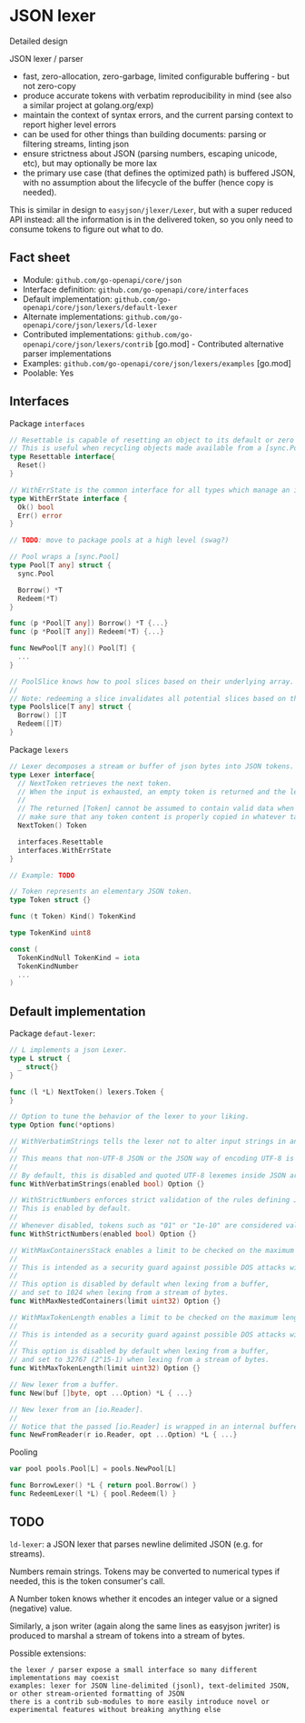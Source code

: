 # JSON lexer

Detailed design

JSON lexer / parser

* fast, zero-allocation, zero-garbage, limited configurable buffering - but not zero-copy
* produce accurate tokens with verbatim reproducibility in mind (see also a similar project at golang.org/exp)
* maintain the context of syntax errors, and the current parsing context to report higher level errors
* can be used for other things than building documents: parsing or filtering streams, linting json
* ensure strictness about JSON (parsing numbers, escaping unicode, etc), but may optionally be more lax
* the primary use case (that defines the optimized path) is buffered JSON, with no assumption about the lifecycle of the buffer (hence copy is needed).


This is similar in design to `easyjson/jlexer/Lexer`, but with a super reduced API instead: all the information is in the delivered token, so you only need to consume tokens to figure out what to do.

## Fact sheet

* Module: `github.com/go-openapi/core/json`
* Interface definition: `github.com/go-openapi/core/interfaces`
* Default implementation: `github.com/go-openapi/core/json/lexers/default-lexer`
* Alternate implementations: `github.com/go-openapi/core/json/lexers/ld-lexer`
* Contributed implementations: `github.com/go-openapi/core/json/lexers/contrib` [go.mod] - Contributed alternative parser implementations
* Examples: `github.com/go-openapi/core/json/lexers/examples` [go.mod]
* Poolable: Yes

## Interfaces

Package `interfaces`
```go
// Resettable is capable of resetting an object to its default or zero value.
// This is useful when recycling objects made available from a [sync.Pool].
type Resettable interface{
  Reset()
}

// WithErrState is the common interface for all types which manage an internal error state.
type WithErrState interface {
  Ok() bool
  Err() error
}

// TODO: move to package pools at a high level (swag?)

// Pool wraps a [sync.Pool]
type Pool[T any] struct {
  sync.Pool

  Borrow() *T
  Redeem(*T)
}

func (p *Pool[T any]) Borrow() *T {...}
func (p *Pool[T any]) Redeem(*T) {...}

func NewPool[T any]() Pool[T] {
  ...
}

// PoolSlice knows how to pool slices based on their underlying array.
//
// Note: redeeming a slice invalidates all potential slices based on the same underlying array.
type Poolslice[T any] struct {
  Borrow() []T
  Redeem([]T)
}
```

Package `lexers`

```go
// Lexer decomposes a stream or buffer of json bytes into JSON tokens.
type Lexer interface{
  // NextToken retrieves the next token.
  // When the input is exhausted, an empty token is returned and the lexer's state is in error, with Err() returning [io.EOF].
  //
  // The returned [Token] cannot be assumed to contain valid data when [NextToken] is called again. It is up to the caller to
  // make sure that any token content is properly copied in whatever target storage for future use before calling again [NextToken].
  NextToken() Token

  interfaces.Resettable
  interfaces.WithErrState
}

// Example: TODO

// Token represents an elementary JSON token.
type Token struct {}

func (t Token) Kind() TokenKind

type TokenKind uint8

const (
  TokenKindNull TokenKind = iota
  TokenKindNumber
  ...
)
```

## Default implementation

Package `defaut-lexer`:
```go
// L implements a json Lexer.
type L struct {
  _ struct{}
}

func (l *L) NextToken() lexers.Token {
}

// Option to tune the behavior of the lexer to your liking.
type Option func(*options)

// WithVerbatimStrings tells the lexer not to alter input strings in any way.
//
// This means that non-UTF-8 JSON or the JSON way of encoding UTF-8 is left unaltered.
//
// By default, this is disabled and quoted UTF-8 lexemes inside JSON are checked and transformed into UTF-8 runes.
func WithVerbatimStrings(enabled bool) Option {}

// WithStrictNumbers enforces strict validation of the rules defining JSON numbers.
// This is enabled by default.
//
// Whenever disabled, tokens such as "01" or "1e-10" are considered valid numbers.
func WithStrictNumbers(enabled bool) Option {}

// WithMaxContainersStack enables a limit to be checked on the maximum nesting of containers.
//
// This is intended as a security guard against possible DOS attacks with streams such as "{{{{{.." or "[[[[...".
//
// This option is disabled by default when lexing from a buffer,
// and set to 1024 when lexing from a stream of bytes.
func WithMaxNestedContainers(limit uint32) Option {}

// WithMaxTokenLength enables a limit to be checked on the maximum length of strings and numbers.
//
// This is intended as a security guard against possible DOS attacks with streams such as "{"a": "xxxxxxxxxxxxxxxxxxxxxxxxx...".
//
// This option is disabled by default when lexing from a buffer,
// and set to 32767 (2^15-1) when lexing from a stream of bytes.
func WithMaxTokenLength(limit uint32) Option {}

// New lexer from a buffer.
func New(buf []byte, opt ...Option) *L { ...}

// New lexer from an [io.Reader].
//
// Notice that the passed [io.Reader] is wrapped in an internal buffered reader.
func NewFromReader(r io.Reader, opt ...Option) *L { ...}
```

Pooling

```go
var pool pools.Pool[L] = pools.NewPool[L]

func BorrowLexer() *L { return pool.Borrow() }
func RedeemLexer(l *L) { pool.Redeem(l) }
```

## TODO

`ld-lexer`: a JSON lexer that parses newline delimited JSON (e.g. for streams).

Numbers remain strings. Tokens may be converted to numerical types if needed, this is the token consumer's call.

A Number token knows whether it encodes an integer value or a signed (negative) value.

Similarly, a json writer (again along the same lines as easyjson jwriter) is produced to marshal a stream of tokens into a stream of bytes.

Possible extensions:

    the lexer / parser expose a small interface so many different implementations may coexist
    examples: lexer for JSON line-delimited (jsonl), text-delimited JSON, or other stream-oriented formatting of JSON
    there is a contrib sub-modules to more easily introduce novel or experimental features without breaking anything else


